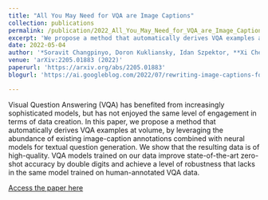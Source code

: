 ```yaml
---
title: "All You May Need for VQA are Image Captions"
collection: publications
permalink: /publication/2022_All_You_May_Need_for_VQA_are_Image_Captions
excerpt: 'We propose a method that automatically derives VQA examples at volume, by leveraging the abundance of existing image-caption annotations combined with neural models for textual question generation.'
date: 2022-05-04
author: '*Soravit Changpinyo, Doron Kukliansky, Idan Szpektor, **Xi Chen**, Nan Ding, Radu Soricut*' 
venue: 'arXiv:2205.01883 (2022)'
paperurl: 'https://arxiv.org/abs/2205.01883'
blogurl: 'https://ai.googleblog.com/2022/07/rewriting-image-captions-for-visual.html'

---
```


Visual Question Answering (VQA) has benefited from increasingly sophisticated models, but has not enjoyed the same level of engagement in terms of data creation. In this paper, we propose a method that automatically derives VQA examples at volume, by leveraging the abundance of existing image-caption annotations combined with neural models for textual question generation. We show that the resulting data is of high-quality. VQA models trained on our data improve state-of-the-art zero-shot accuracy by double digits and achieve a level of robustness that lacks in the same model trained on human-annotated VQA data.

[Access the paper here](https://arxiv.org/abs/2205.01883)
